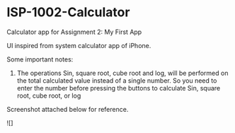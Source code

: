 # ISP-1002-Calculator
Calculator app for Assignment 2: My First App

UI inspired from system calculator app of iPhone.

Some important notes:
1. The operations Sin, square root, cube root and log, will be performed on the total calculated value instead of a single number. So you need to enter the number before pressing the buttons to calculate Sin, square root, cube root, or log

Screenshot attached below for reference.

![]
